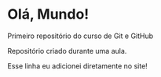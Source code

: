 # Olá, Mundo!
 Primeiro repositório do curso de Git e GitHub

Repositório criado durante uma aula.

Esse linha eu adicionei diretamente no site!
